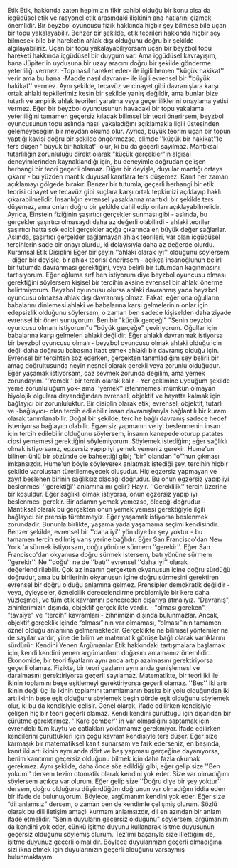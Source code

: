 Etik
Etik, hakkında zaten hepimizin fikir sahibi olduğu bir konu olsa da içgüdüsel etik ve rasyonel etik arasındaki ilişkinin ana hatlarını çizmek önemlidir.
Bir beyzbol oyuncusu fizik hakkında hiçbir şey bilmese bile uçan bir topu yakalayabilir. Benzer bir şekilde, etik teorileri hakkında hiçbir şey bilmesek bile bir hareketin ahlak dışı olduğunu doğru bir şekilde algılayabiliriz.
Uçan bir topu yakalayabiliyorsam uçan bir beyzbol topu hareketi hakkında içgüdüsel bir duygum var. Ama içgüdüsel kavrayışım, bana Jüpiter'in uydusuna bir uzay aracını doğru bir şekilde gönderme yeterliliği vermez. -Top nasıl hareket eder- ile ilgili hemen ''küçük hakikat'' verir ama bu bana -Madde nasıl davranır- ile ilgili evrensel bir ''büyük hakikat'' vermez.
Aynı şekilde, tecavüz ve cinayet gibi davranışlara karşı ortak ahlaki tepkilerimiz kesin bir şekilde yanlış değildir, ama bunlar bize tutarlı ve ampirik ahlak teorileri yaratma veya geçerliliklerini onaylama yetisi vermez.
Eğer bir beyzbol oyuncusunun havadaki bir topu yakalama yeterliliğini tamamen geçersiz kılacak bilimsel bir teori önerirsem, beyzbol oyuncusunun topu aslında nasıl yakaladığını açıklamakla ilgili üstesinden gelemeyeceğim bir meydan okuma olur. Ayrıca, büyük teorim uçan bir topun yaptığı kavisi doğru bir şekilde öngörmezse, elimde ''küçük bir hakikat''le ters düşen ''büyük bir hakikat'' olur, ki bu da geçerli sayılmaz. Mantıksal tutarlılığın zorunluluğu direkt olarak "küçük gerçekler"in algısal deneyimlerinden kaynaklandığı için, bu deneyimle doğrudan çelişen herhangi bir teori geçerli olamaz.
Diğer bir deyişle, duyular mantığı ortaya çıkarır - bu yüzden mantık duyusal kanıtlara ters düşemez. Kanıt her zaman açıklamayı gölgede bırakır.
Benzer bir tutumla, geçerli herhangi bir etik teorisi cinayet ve tecavüz gibi suçlara karşı ortak tepkimizi açıklayıp haklı çıkarabilmelidir. İnsanlığın evrensel yasaklarına mantıklı bir şekilde ters düşemez, ama onları doğru bir şekilde dahil edip onları açıklayabilmelidir.
Ayrıca, Einstein fiziğinin şaşırtıcı gerçekler sunması gibi - aslında, bu gerçekler şaşırtıcı olmasaydı daha az değerli olabilirdi - ahlaki teoriler şaşırtıcı hatta şok edici gerçekler açığa çıkarınca en büyük değer sağlarlar. Aslında, şaşırtıcı gerçekler sağlamayan ahlak teorileri, var olan içgüdüsel tercihlerin sade bir onayı olurdu, ki dolayısıyla daha az değerde olurdu.
Kuramsal Etik Disiplini
Eğer bir şeyin ''ahlaki olarak iyi'' olduğunu söylersem - diğer bir deyişle, bir ahlak teorisi önerirsem - açıkça insanoğlunun belirli bir tutumda davranması gerektiğini, veya belirli bir tutumdan kaçınmasını tartışıyorum.
Eğer oğluma sırf ben istiyorum diye beyzbol oyuncusu olması gerektiğini söylersem kişisel bir tercihin aksine evrensel bir ahlaki önerme belirtmiyorum. Beyzbol oyuncusu olursa ahlaki davranmış yada beyzbol oyuncusu olmazsa ahlak dışı davranmış olmaz.
Fakat, eğer ona oğulların babalarını dinlemesi ahlaki ve babalarına karşı gelmelerinin onlar için edepsizlik olduğunu söylersem, o zaman ben sadece kişiselden daha ziyade evrensel bir öneri sunuyorum. Ben bir "küçük gerçeği" "Senin beyzbol oyuncusu olmanı istiyorum"u "büyük gerçeğe" çeviriyorum. Oğullar için babalarına karşı gelmeleri ahlaki değildir. Eğer ahlaklı davranmak istiyorsa bir beyzbol oyuncusu olmalı - beyzbol oyuncusu olmak ahlaki olduğu için değil daha doğrusu babasına itaat etmek ahlaklı bir davranış olduğu için.
Evrensel bir tercihten söz ederken, gerçekten tanımladığım şey belirli bir amaç doğrultusunda neyin nesnel olarak gerekli veya zorunlu olduğudur. Eğer yaşamak istiyorsam, caz sevmek zorunda değilim, ama yemek zorundayım. ''Yemek'' bir tercih olarak kalır - Yer çekimine uyduğum şekilde yeme zorunluluğum yok- ama ''yemek'' istenmemesi mümkün olmayan biyolojik olgulara dayandığından evrensel, objektif ve hayatta kalmak için bağlayıcı bir zorunluluktur.
Bir disiplin olarak etik; evrensel, objektif, tutarlı ve -bağlayıcı- olan tercih edilebilir insan davranışlarıyla bağlantılı bir kuram olarak tanımlanabilir. Doğal bir şekilde, tercihe bağlı davranış sadece hedef isteniyorsa bağlayıcı olabilir. Egzersiz yapmanın ve iyi beslenmenin insan için tercih edilebilir olduğunu söylersem, insanın kanepede oturup patates cipsi yememesi gerektiğini söylemiyorum. Söylemek istediğim; eğer sağlıklı olmak istiyorsanız, egzersiz yapıp iyi yemek yemeniz gerekir.
Hume'un bilinen ünlü bir sözünde de bahsettiği gibi; "bir" olandan "o"’nun çıkması imkansızdır. Hume'un böyle söyleyerek anlatmak istediği şey, tercihin hiçbir şekilde varoluştan türetilemeyecek oluşudur. Hiç egzersiz yapmayan ve zayıf beslenen birinin sağlıksız olacağı doğrudur. Bu onun egzersiz yapıp iyi beslenmesi ''gerektiği'' anlamına mı gelir? Hayır. ''Gereklilik'' tercih üzerine bir koşuldur. Eğer sağlıklı olmak istiyorsa, onun egzersiz yapıp iyi beslenmesi gerekir. Bir adamın yemek yemezse, öleceği doğrudur - Mantıksal olarak bu gerçekten onun yemek yemesi gerektiğiyle ilgili bağlayıcı bir prensip türetemeyiz. Eğer yaşamak istiyorsa beslenmek zorundadır. Bununla birlikte, yaşama yada yaşamama seçimi kendisindir.
Benzer şekilde, evrensel bir ''daha iyi'' yön diye bir şey yoktur - bu tamamen tercih edilmiş varış yerine bağlıdır. Eğer San Francisco'dan New York 'a sürmek istiyorsam, doğu yönüne sürmem ''gerekir''. Eğer San Francisco'dan okyanusa doğru sürmek istersem, batı yönüne sürmem ''gerekir''. Ne ''doğu'' ne de ''batı'' evrensel ''daha iyi'' olarak değerlendirilebilir.
Çok az insanın gerçekten okyanusun içine doğru sürdüğü doğrudur, ama bu birilerinin okyanusun içine doğru sürmesini gerektiren evrensel bir doğru olduğu anlamına gelmez. Prensipler demokratik değildir - veya, öyleyseler, öznelcilik derecelendirme problemiyle bir kere daha yüzleşmeli, ve tüm etik kavramını pencereden dışarıya atmalıyız.
"Davranış", zihinlerimizin dışında, objektif gerçeklikte vardır. - "olması gereken", "tavsiye" ve "tercih" kavramları - zihnimizin dışında bulunmazlar. Ancak, objektif gerçeklik içinde “olması”’nın var olmaması, “olması”’nın tamamen öznel olduğu anlamına gelmemektedir. Gerçeklikte ne bilimsel yöntemler ne de sayılar vardır, yine de bilim ve matematik görüşe bağlı olarak varlıklarını sürdürür.
Kendini Yenen Argümanlar
Etik hakkındaki tartışmalara başlamak için, kendi kendini yenen argümanların doğasını anlamamız önemlidir.
Ekonomide, bir teori fiyatların aynı anda artıp azalmasını gerektiriyorsa geçerli olamaz. Fizikte, bir teori gazların aynı anda genişlemesi ve daralmasını gerektiriyorsa geçerli sayılamaz. Matematikte, bir teori iki ile ikinin toplamını beşe eşitlemeyi gerektiriyorsa geçerli olamaz. ''Beş'' iki artı ikinin değil üç ile ikinin toplamını tanımlamanın başka bir yolu olduğundan iki artı ikinin beşe eşit olduğunu söylemek beşin dörde eşit olduğunu söylemek olur, ki bu da kendisiyle çelişir.
Genel olarak, ifade edilirken kendisiyle çelişen hiç bir teori geçerli olamaz. Kendi kendini çürüttüğü için dışarıdan bir çürütme gerektirmez. ''Kare çember'' in var olmadığını saptamak için evrendeki tüm kuytu ve çatlakları yoklamamız gerekmiyor. İfade edilirken kendilerini çürüttükleri için çoğu kavram kendisiyle ters düşer.
Eğer size karmaşık bir matematiksel kanıt sunarsam ve fark ederseniz, en başında, kanıt iki artı ikinin aynı anda dört ve beş yapması gerçeğine dayanıyorsa, benim kanıtımın geçersiz olduğunu bilmek için daha fazla okumak gerekmez.
Aynı şekilde, daha önce söz edildiği gibi, eğer gelip size ''Ben yokum'' dersem tezim otomatik olarak kendini yok eder. Size var olmadığımı söylersem açıkça var olurum.
Eğer gelip size ''Doğru diye bir şey yoktur'' dersem, doğru olduğunu düşündüğüm doğrunun var olmadığını iddia eden bir ifade de bulunuyorum. Böylece, argümanım kendini yok eder.
Eğer size “dil anlamsız” dersem, o zaman ben de kendimle çelişmiş olurum. Sözlü olarak bu dili iletişim amaçlı kurmam anlamsızdır, dil en azından bir anlam ifade etmelidir.
"Senin duyuların geçersiz olduğunu" söylersem, argümanım da kendini yok eder, çünkü işitme duyunu kullanarak işitme duyusunun geçersiz olduğunu söylemiş olurum. Tez’imi başarıyla size illettiğim de, işitme duyunuz geçerli olmalıdır. Böylece duyularınızın geçerli olmadığına sizi ikna etmek için duyularınızın geçerli olduğunu varsaymış bulunmaktayım.


